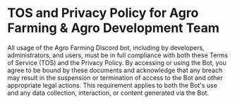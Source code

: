 # TOS and Privacy Policy for Agro Farming & Agro Development Team

All usage of the Agro Farming Discord bot, including by developers, administrators, and users, must be in full compliance with both these Terms of Service (TOS) and the Privacy Policy. By accessing or using the Bot, you agree to be bound by these documents and acknowledge that any breach may result in the suspension or termination of access to the Bot and other appropriate legal actions. This requirement applies to both the Bot's use and any data collection, interaction, or content generated via the Bot.

